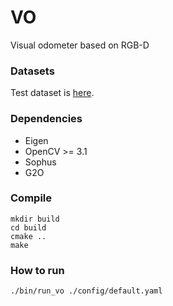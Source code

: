 # VO
Visual odometer based on RGB-D

### Datasets
Test dataset is [here](https://vision.in.tum.de/rgbd/dataset/freiburg1/rgbd_dataset_freiburg1_xyz.tgz).

### Dependencies

- Eigen
- OpenCV >= 3.1
- Sophus 
- G2O

### Compile
```
mkdir build
cd build
cmake ..
make
```

### How to run
```
./bin/run_vo ./config/default.yaml
```

